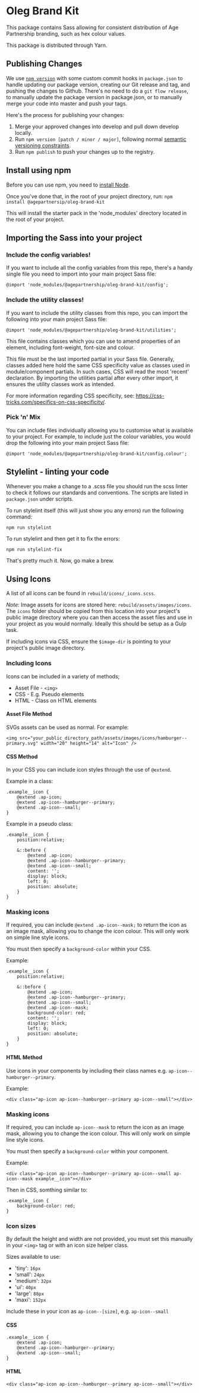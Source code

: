 # Oleg Brand Kit

This package contains Sass allowing for consistent distribution of Age Partnership branding, such as hex colour values.

This package is distributed through Yarn.

## Publishing Changes
We use [`npm version`](https://docs.npmjs.com/cli/v6/commands/npm-version) with some custom commit hooks in `package.json` to handle updating our package version, creating our Git release and tag, and pushing the changes to Github. There's no need to do a `git flow release`, to manually update the package version in package.json, or to manually merge your code into master and push your tags.

Here's the process for publishing your changes:
1. Merge your approved changes into develop and pull down develop locally.
2. Run `npm version [patch / minor / major]`, following normal [semantic versioning constraints](https://semver.org/).
3. Run `npm publish` to push your changes up to the registry.

## Install using npm

Before you can use npm, you need to [install Node](https://nodejs.org/en/download/).

Once you've done that, in the root of your project directory, run:
`npm install @agepartnersip/oleg-brand-kit`

This will install the starter pack in the 'node_modules' directory located in the root of your project.

## Importing the Sass into your project

### Include the config variables!

If you want to include all the config variables from this repo, there's a handy single file you need to import into your main project Sass file:

`@import 'node_modules/@agepartnership/oleg-brand-kit/config';`

### Include the utility classes!

If you want to include the utility classes from this repo, you can import the following into your main project Sass file:

`@import 'node_modules/@agepartnership/oleg-brand-kit/utilities';`

This file contains classes which you can use to amend properties of an element, including font-weight, font-size and colour.

This file must be the last imported partial in your Sass file. Generally, classes added here hold the same CSS specificity value as classes used in module/component partials. In such cases, CSS will read the most 'recent' declaration. By importing the utilities partial after every other import, it ensures the utility classes work as intended.

For more information regarding CSS specificity, see: https://css-tricks.com/specifics-on-css-specificity/.

### Pick 'n' Mix

You can include files individually allowing you to customise what is available to your project. For example, to include just the colour variables, you would drop the following into your main project Sass file:

`@import 'node_modules/@agepartnership/oleg-brand-kit/config.colour';`

## Stylelint - linting your code

Whenever you make a change to a .scss file you should run the scss linter to check it follows our standards and conventions. The scripts are listed in `package.json` under scripts.

To run stylelint itself (this will just show you any errors) run the following command:

`npm run stylelint`

To run stylelint and then get it to fix the errors:

`npm run stylelint-fix`


That's pretty much it. Now, go make a brew.

## Using Icons

A list of all icons can be found in `rebuild/icons/_icons.scss`.

*Note:* Image assets for icons are stored here: `rebuild/assets/images/icons`. The `icons` folder should be copied from this location into your project's public image directory where you can then access the asset files and use in your project as you would normally. Ideally this should be setup as a Gulp task.

If including icons via CSS, ensure the `$image-dir` is pointing to your project's public image directory.

### Including Icons
Icons can be included in a variety of methods;

* Asset File - `<img>`
* CSS - E.g. Pseudo elements
* HTML - Class on HTML elements

#### Asset File Method

SVGs assets can be used as normal. For example:

```
<img src="your_public_directory_path/assets/images/icons/hamburger--primary.svg" width="20" height="14" alt="Icon" />
```


#### CSS Method

In your CSS you can include icon styles through the use of `@extend`. 

Example in a class:

```
.example__icon {
    @extend .ap-icon;
    @extend .ap-icon--hamburger--primary;
    @extend .ap-icon--small;
}
```

Example in a pseudo class:

```
.example__icon {
    position:relative;

    &::before {
        @extend .ap-icon;
        @extend .ap-icon--hamburger--primary;
        @extend .ap-icon--small;
        content: '';
        display: block;
        left: 0;
        position: absolute;
    }
}
```

### Masking icons

If required, you can include `@extend .ap-icon--mask;` to return the icon as an image mask, allowing you to change the icon colour. This will only work on simple line style icons.

You must then specify a `background-color` within your CSS.

Example:

```
.example__icon {
    position:relative;

    &::before {
        @extend .ap-icon;
        @extend .ap-icon--hamburger--primary;
        @extend .ap-icon--small;
        @extend .ap-icon--mask;
        background-color: red;
        content: '';
        display: block;
        left: 0;
        position: absolute;
    }
}
```


#### HTML Method
Use icons in your components by including their class names e.g. `ap-icon--hamburger--primary`.

Example:

`<div class="ap-icon ap-icon--hamburger--primary ap-icon--small"></div>`

### Masking icons

If required, you can include `ap-icon--mask` to return the icon as an image mask, allowing you to change the icon colour. This will only work on simple line style icons.

You must then specify a `background-color` within your component.

Example:

`<div class="ap-icon ap-icon--hamburger--primary ap-icon--small ap-icon--mask example__icon"></div>`

Then in CSS, somthing similar to:

```
.example__icon {
    background-color: red;
}
```

### Icon sizes
By default the height and width are not provided, you must set this manually in your `<img>` tag or with an icon size helper class.

Sizes available to use:

* 'tiny': `16px`
* 'small': `24px`
* 'medium': `32px`
* 'ui': `40px`
* 'large': `88px`
* 'maxi': `152px`

Include these in your icon as `ap-icon--[size]`, e.g. `ap-icon--small`

#### CSS

```
.example__icon {
    @extend .ap-icon;
    @extend .ap-icon--hamburger--primary;
    @extend .ap-icon--small;
}
```

#### HTML

`<div class="ap-icon ap-icon--hamburger--primary ap-icon--small"></div>`